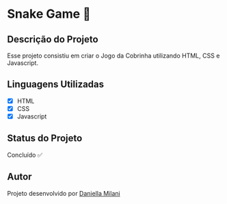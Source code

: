# Snake Game 🐍

## Descrição do Projeto

Esse projeto consistiu em criar o Jogo da Cobrinha utilizando HTML, CSS e Javascript.

## Linguagens Utilizadas

- [x] HTML
- [x] CSS
- [x] Javascript

## Status do Projeto

Concluído ✅

## Autor

Projeto desenvolvido por [Daniella Milani](https://www.linkedin.com/in/daniella-milani/)
